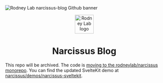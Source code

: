 <img src="./images/rodneylab-github-narcissus-blog.png" alt="Rodney Lab narcissus-blog Github banner">

<p align="center">
  <a aria-label="Open Rodney Lab site" href="https://rodneylab.com" rel="nofollow noopener noreferrer">
    <img alt="Rodney Lab logo" src="https://rodneylab.com/assets/icon.png" width="60" />
  </a>
</p>
<h1 align="center">
  Narcissus Blog
</h1>

This repo will be archived. The code is <a aria-label="Open the Narcissus monorepo" href="https://github.com/rodneylab/narcissus">moving to the rodneylab/narcissus monorepo</a>. You can find the updated SvelteKit demo at <a aria-label="Open the repo's new home" href="https://github.com/rodneylab/narcissus/tree/main/demos/narcissus-sveltekit">narcissus/demos/narcissus-sveltekit</a>.
